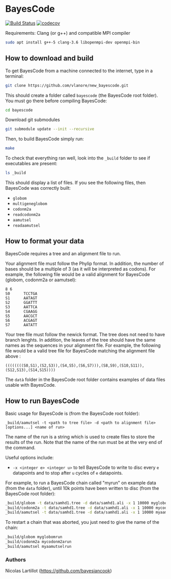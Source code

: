 # BayesCode

[![Build Status](https://travis-ci.org/vlanore/new_bayescode.svg?branch=master)](https://travis-ci.org/vlanore/new_bayescode)
[![codecov](https://codecov.io/gh/vlanore/new_bayescode/branch/master/graph/badge.svg)](https://codecov.io/gh/vlanore/new_bayescode)

Requirements: Clang (or g++) and compatible MPI compiler
```bash
sudo apt install g++-5 clang-3.6 libopenmpi-dev openmpi-bin
```

## How to download and build

To get BayesCode from a machine connected to the internet, type in a terminal:

```bash
git clone https://github.com/vlanore/new_bayescode.git
```

This should create a folder called `bayescode` (the BayesCode root folder). You must go there before compiling BayesCode:

```bash
cd bayescode
```

Download git submodules
```bash
git submodule update --init --recursive
```

Then, to build BayesCode simply run:
```bash
make
```

To check that everything ran well, look into the `_build`  folder to see if executables are present:

```bash
ls _build
```

This should display a list of files. If you see the following files, then BayesCode was correctly built:
* `globom`
* `multigeneglobom`
* `codonm2a`
* `readcodonm2a`
* `aamutsel`
* `readaamutsel`

## How to format your data

BayesCode requires a tree and an alignment file to run.

Your alignment file must follow the Phylip format.
In addition, the number of bases should be a multiple of 3 (as it will be interpreted as codons).
For example, the following file would be a valid alignment for BayesCode (globom, codonm2a or aamutsel):

```phylip
8 6
S0      TCCTGA
S1      AATAGT
S2      GGATTT
S3      AATTCA
S4      CGAAGG
S5      AACGCT
S6      ACGAGT
S7      AATATT
```

Your tree file must follow the newick format.
The tree does not need to have branch lenghts.
In addition, the leaves of the tree should have the same names as the sequences in your alignment file.
For example, the following file would be a valid tree file for BayesCode matching the alignment file above :

```newick
((((((((S0,S1),(S2,S3)),(S4,S5),(S6,S7))),(S8,S9),(S10,S11)),(S12,S13),(S14,S15))))
```

The `datà` folder in the BayesCode root folder contains examples of data files usable with BayesCode.

## How to run BayesCode

Basic usage for BayesCode is (from the BayesCode root folder):

```
_build/aamutsel -t <path to tree file> -d <path to alignment file> [options...] <name of run>
```
The name of the run is a string which is used to create files to store the results of the run.
Note that the name of the run must be at the very end of the command.

Useful options include:
* `-x <integer e> <integer u>` to tell BayesCode to write to disc every `e` datapoints and to stop after `u` cycles of `e` datapoints.

For example, to run a BayesCode chain called "myrun" on example data (from the `data` folder), until 10k points have been written to disc (from the BayesCode root folder):

```bash
_build/globom -t data/samhd1.tree -d data/samhd1.ali -x 1 10000 myglobomrun
_build/codonm2a -t data/samhd1.tree -d data/samhd1.ali -x 1 10000 mycodonm2arun
_build/aamutsel -t data/samhd1.tree -d data/samhd1.ali -x 1 10000 myaamutselrun
```

To restart a chain that was aborted, you just need to give the name of the chain:
```bash
_build/globom myglobomrun
_build/codonm2a mycodonm2arun
_build/aamutsel myaamutselrun
```

### Authors

Nicolas Lartillot (https://github.com/bayesiancook)
